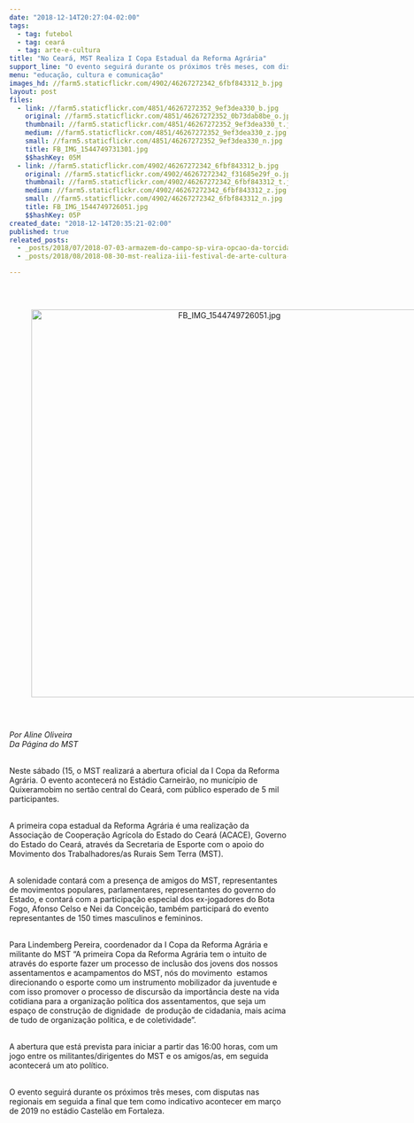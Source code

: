 ```yaml
---
date: "2018-12-14T20:27:04-02:00"
tags:
  - tag: futebol
  - tag: ceará
  - tag: arte-e-cultura
title: "No Ceará, MST Realiza I Copa Estadual da Reforma Agrária"
support_line: "O evento seguirá durante os próximos três meses, com disputas nas regionais em seguida a final que tem como indicativo acontecer em março de 2019 no estádio Castelão em Fortaleza."
menu: "educação, cultura e comunicação"
images_hd: //farm5.staticflickr.com/4902/46267272342_6fbf843312_b.jpg
layout: post
files:
  - link: //farm5.staticflickr.com/4851/46267272352_9ef3dea330_b.jpg
    original: //farm5.staticflickr.com/4851/46267272352_0b73dab8be_o.jpg
    thumbnail: //farm5.staticflickr.com/4851/46267272352_9ef3dea330_t.jpg
    medium: //farm5.staticflickr.com/4851/46267272352_9ef3dea330_z.jpg
    small: //farm5.staticflickr.com/4851/46267272352_9ef3dea330_n.jpg
    title: FB_IMG_1544749731301.jpg
    $$hashKey: 05M
  - link: //farm5.staticflickr.com/4902/46267272342_6fbf843312_b.jpg
    original: //farm5.staticflickr.com/4902/46267272342_f31685e29f_o.jpg
    thumbnail: //farm5.staticflickr.com/4902/46267272342_6fbf843312_t.jpg
    medium: //farm5.staticflickr.com/4902/46267272342_6fbf843312_z.jpg
    small: //farm5.staticflickr.com/4902/46267272342_6fbf843312_n.jpg
    title: FB_IMG_1544749726051.jpg
    $$hashKey: 05P
created_date: "2018-12-14T20:35:21-02:00"
published: true
releated_posts:
  - _posts/2018/07/2018-07-03-armazem-do-campo-sp-vira-opcao-da-torcida-durante-a-copa-do-mundo.md
  - _posts/2018/08/2018-08-30-mst-realiza-iii-festival-de-arte-cultura-das-escolas-do-campo.md

---
```

<p>&nbsp;</p>

<div style="text-align:center">
<figure class="image" style="display:inline-block"><img alt="FB_IMG_1544749726051.jpg" height="700" src="//farm5.staticflickr.com/4902/46267272342_6fbf843312_b.jpg" width="700" />
<figcaption></figcaption>
</figure>
</div>

<p>&nbsp;</p>

<p><em>Por Aline Oliveira<br />
Da P&aacute;gina do MST&nbsp;</em></p>

<p><br />
Neste s&aacute;bado (15, o MST realizar&aacute; a abertura oficial da I Copa da Reforma Agr&aacute;ria. O evento acontecer&aacute; no Est&aacute;dio Carneir&atilde;o, no munic&iacute;pio de Quixeramobim no sert&atilde;o central do Cear&aacute;, com p&uacute;blico esperado de 5 mil participantes.</p>

<p><br />
A primeira copa estadual da Reforma Agr&aacute;ria &eacute; uma realiza&ccedil;&atilde;o da Associa&ccedil;&atilde;o de Coopera&ccedil;&atilde;o Agr&iacute;cola do Estado do Cear&aacute; (ACACE), Governo do Estado do Cear&aacute;, atrav&eacute;s da Secretaria de Esporte com o apoio do Movimento dos Trabalhadores/as Rurais Sem Terra (MST).&nbsp;</p>

<p><br />
A solenidade contar&aacute; com a presen&ccedil;a de amigos do MST, representantes de movimentos populares, parlamentares, representantes do governo do Estado, e contar&aacute; com a participa&ccedil;&atilde;o especial dos ex-jogadores do Bota Fogo, Afonso Celso e Nei da Concei&ccedil;&atilde;o, tamb&eacute;m participar&aacute; do evento representantes de 150 times masculinos e femininos.&nbsp;</p>

<p><br />
Para Lindemberg Pereira, coordenador da I Copa da Reforma Agr&aacute;ria e militante do MST &ldquo;A primeira Copa da Reforma Agr&aacute;ria tem o intuito de atrav&eacute;s do esporte fazer um processo de inclus&atilde;o dos jovens dos nossos assentamentos e acampamentos do MST, n&oacute;s do movimento&nbsp; estamos direcionando o esporte como um instrumento mobilizador da juventude e com isso promover o processo de discurs&atilde;o da import&acirc;ncia deste na vida cotidiana para a organiza&ccedil;&atilde;o pol&iacute;tica dos assentamentos, que seja um espa&ccedil;o de constru&ccedil;&atilde;o de dignidade&nbsp; de produ&ccedil;&atilde;o de cidadania, mais acima de tudo de organiza&ccedil;&atilde;o politica, e de coletividade&rdquo;.</p>

<p><br />
A abertura que est&aacute; prevista para iniciar a partir das 16:00 horas, com um jogo entre os militantes/dirigentes do MST e os amigos/as, em seguida acontecer&aacute; um ato pol&iacute;tico.</p>

<p><br />
O evento seguir&aacute; durante os pr&oacute;ximos tr&ecirc;s meses, com disputas nas regionais em seguida a final que tem como indicativo acontecer em mar&ccedil;o de 2019 no est&aacute;dio Castel&atilde;o em Fortaleza.</p>
